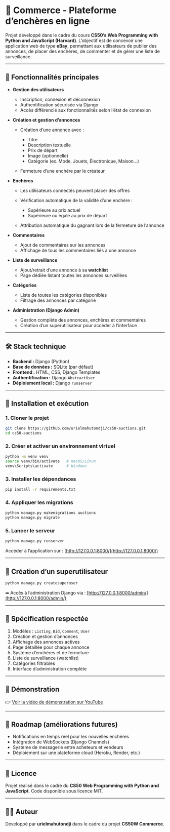 # 🛒 Commerce - Plateforme d’enchères en ligne

Projet développé dans le cadre du cours **CS50’s Web Programming with Python and JavaScript (Harvard)**.
L’objectif est de concevoir une application web de type **eBay**, permettant aux utilisateurs de publier des annonces, de placer des enchères, de commenter et de gérer une liste de surveillance.

---

## 📌 Fonctionnalités principales

* **Gestion des utilisateurs**

  * Inscription, connexion et déconnexion
  * Authentification sécurisée via Django
  * Accès différencié aux fonctionnalités selon l’état de connexion

* **Création et gestion d’annonces**

  * Création d’une annonce avec :

    * Titre
    * Description textuelle
    * Prix de départ
    * Image (optionnelle)
    * Catégorie (ex. Mode, Jouets, Électronique, Maison…)
  * Fermeture d’une enchère par le créateur

* **Enchères**

  * Les utilisateurs connectés peuvent placer des offres
  * Vérification automatique de la validité d’une enchère :

    * Supérieure au prix actuel
    * Supérieure ou égale au prix de départ
  * Attribution automatique du gagnant lors de la fermeture de l’annonce

* **Commentaires**

  * Ajout de commentaires sur les annonces
  * Affichage de tous les commentaires liés à une annonce

* **Liste de surveillance**

  * Ajout/retrait d’une annonce à sa **watchlist**
  * Page dédiée listant toutes les annonces surveillées

* **Catégories**

  * Liste de toutes les catégories disponibles
  * Filtrage des annonces par catégorie

* **Administration (Django Admin)**

  * Gestion complète des annonces, enchères et commentaires
  * Création d’un superutilisateur pour accéder à l’interface

---

## 🛠️ Stack technique

* **Backend :** Django (Python)
* **Base de données :** SQLite (par défaut)
* **Frontend :** HTML, CSS, Django Templates
* **Authentification :** Django `AbstractUser`
* **Déploiement local :** Django `runserver`

---


## 🚀 Installation et exécution

### 1. Cloner le projet

```bash
git clone https://github.com/urielmahutondji/cs50-auctions.git
cd cs50-auctions
```

### 2. Créer et activer un environnement virtuel

```bash
python -m venv venv
source venv/bin/activate   # macOS/Linux
venv\Scripts\activate      # Windows
```

### 3. Installer les dépendances

```bash
pip install -r requirements.txt
```

### 4. Appliquer les migrations

```bash
python manage.py makemigrations auctions
python manage.py migrate
```

### 5. Lancer le serveur

```bash
python manage.py runserver
```

Accéder à l’application sur : [http://127.0.0.1:8000/](http://127.0.0.1:8000/)

---

## 👤 Création d’un superutilisateur

```bash
python manage.py createsuperuser
```

➡ Accès à l’administration Django via : [http://127.0.0.1:8000/admin/](http://127.0.0.1:8000/admin/)

---

## 📝 Spécification respectée

1. Modèles : `Listing`, `Bid`, `Comment`, `User`
2. Création et gestion d’annonces
3. Affichage des annonces actives
4. Page détaillée pour chaque annonce
5. Système d’enchères et de fermeture
6. Liste de surveillance (watchlist)
7. Catégories filtrables
8. Interface d’administration complète

---

## 📸 Démonstration

👉 [Voir la vidéo de démonstration sur YouTube](https://youtu.be/F8QGseH9P2Y?si=7Y87rqFSxqt62YxX)

---

## 📌 Roadmap (améliorations futures)

* Notifications en temps réel pour les nouvelles enchères
* Intégration de WebSockets (Django Channels)
* Système de messagerie entre acheteurs et vendeurs
* Déploiement sur une plateforme cloud (Heroku, Render, etc.)

---

## 📜 Licence

Projet réalisé dans le cadre du **CS50 Web Programming with Python and JavaScript**.
Code disponible sous licence MIT.

---

## 👨‍💻 Auteur

Développé par **urielmahutondji** dans le cadre du projet **CS50W Commerce**.
